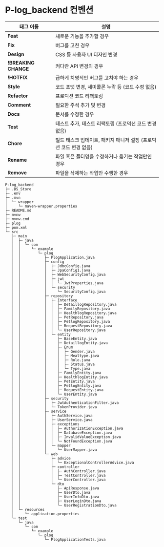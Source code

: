 # P-log_backend 컨벤션

| 태그 이름            | 설명                                                               |
| -------------------- | ------------------------------------------------------------------ |
| **Feat**             | 새로운 기능을 추가할 경우                                          |
| **Fix**              | 버그를 고친 경우                                                   |
| **Design**           | CSS 등 사용자 UI 디자인 변경                                       |
| **!BREAKING CHANGE** | 커다란 API 변경의 경우                                             |
| **!HOTFIX**          | 급하게 치명적인 버그를 고쳐야 하는 경우                            |
| **Style**            | 코드 포맷 변경, 세미콜론 누락 등 (코드 수정 없음)                  |
| **Refactor**         | 프로덕션 코드 리팩토링                                             |
| **Comment**          | 필요한 주석 추가 및 변경                                           |
| **Docs**             | 문서를 수정한 경우                                                 |
| **Test**             | 테스트 추가, 테스트 리팩토링 (프로덕션 코드 변경 없음)             |
| **Chore**            | 빌드 태스크 업데이트, 패키지 매니저 설정 (프로덕션 코드 변경 없음) |
| **Rename**           | 파일 혹은 폴더명을 수정하거나 옮기는 작업만인 경우                 |
| **Remove**           | 파일을 삭제하는 작업만 수행한 경우                                 |

```
P-log_backend
├─ .DS_Store
├─ .env
├─ .mvn
│  └─ wrapper
│     └─ maven-wrapper.properties
├─ README.md
├─ mvnw
├─ mvnw.cmd
├─ plog
├─ pom.xml
└─ src
   ├─ main
   │  ├─ java
   │  │  └─ com
   │  │     └─ example
   │  │        └─ plog
   │  │           ├─ PlogApplication.java
   │  │           ├─ config
   │  │           │  ├─ JdbcConfig.java
   │  │           │  ├─ JpaConfig1.java
   │  │           │  ├─ WebSecurityConfig.java
   │  │           │  ├─ jwt
   │  │           │  │  └─ JwtProperties.java
   │  │           │  └─ security
   │  │           │     └─ SecurityConfig.java
   │  │           ├─ repository
   │  │           │  ├─ Interface
   │  │           │  │  ├─ DetaillogRepository.java
   │  │           │  │  ├─ FamilyRepository.java
   │  │           │  │  ├─ HealthlogRepository.java
   │  │           │  │  ├─ PetRepository.java
   │  │           │  │  ├─ PetlogRepository.java
   │  │           │  │  ├─ RequestRepository.java
   │  │           │  │  └─ UserRepository.java
   │  │           │  └─ entity
   │  │           │     ├─ BaseEntity.java
   │  │           │     ├─ DetaillogEntity.java
   │  │           │     ├─ Enum
   │  │           │     │  ├─ Gender.java
   │  │           │     │  ├─ Mealtype.java
   │  │           │     │  ├─ Role.java
   │  │           │     │  ├─ Status.java
   │  │           │     │  └─ Type.java
   │  │           │     ├─ FamilyEntity.java
   │  │           │     ├─ HealthlogEntity.java
   │  │           │     ├─ PetEntity.java
   │  │           │     ├─ PetlogEntity.java
   │  │           │     ├─ RequestEntity.java
   │  │           │     └─ UserEntity.java
   │  │           ├─ security
   │  │           │  ├─ JwtAuthenticationFilter.java
   │  │           │  └─ TokenProvider.java
   │  │           ├─ service
   │  │           │  ├─ AuthService.java
   │  │           │  ├─ UserService.java
   │  │           │  ├─ exceptions
   │  │           │  │  ├─ AuthorizationException.java
   │  │           │  │  ├─ DatabaseException.java
   │  │           │  │  ├─ InvalidValueException.java
   │  │           │  │  └─ NotFoundException.java
   │  │           │  └─ mapper
   │  │           │     └─ UserMapper.java
   │  │           └─ web
   │  │              ├─ advice
   │  │              │  └─ ExceptionalControllerAdvice.java
   │  │              ├─ controller
   │  │              │  ├─ AuthController.java
   │  │              │  ├─ TestController.java
   │  │              │  └─ UserController.java
   │  │              └─ dto
   │  │                 ├─ ApiResponse.java
   │  │                 ├─ UserDto.java
   │  │                 ├─ UserInfoDto.java
   │  │                 ├─ UserLoginDto.java
   │  │                 └─ UserRegistrationDto.java
   │  └─ resources
   │     └─ application.properties
   └─ test
      └─ java
         └─ com
            └─ example
               └─ plog
                  └─ PlogApplicationTests.java

```